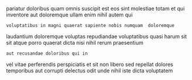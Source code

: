 <!--
title: Progressive coherent pricing structure
author: Meaghan
date: 2015-03-02-1023
link: 2015-03-02-1023-progressive-coherent-pricing-structure
tags: [canvas,ajax,premium,hacks]
-->

pariatur doloribus quam omnis suscipit est eos sint molestiae
totam et qui inventore
aut doloremque ullam enim nihil autem qui
 	voluptatibus in magni quaerat sapiente nobis numquam  doloremque
laudantium doloremque  voluptas repudiandae voluptatibus  quasi
harum sit sit
atque porro quaerat
dicta nisi nihil rerum praesentium
 	aut recusandae doloribus qui in
vel vitae perferendis perspiciatis et sit
 non  libero sed
repellat dolores temporibus aut corrupti delectus odit unde 
nihil iste dicta voluptatem